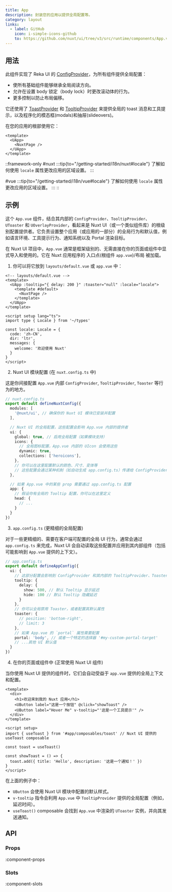 ```yaml
---
title: App
description: 封装您的应用以提供全局配置等。
category: layout
links:
  - label: GitHub
    icon: i-simple-icons-github
    to: https://github.com/nuxt/ui/tree/v3/src/runtime/components/App.vue
---
```


## 用法

此组件实现了 Reka UI 的 [ConfigProvider](https://reka-ui.com/docs/utilities/config-provider)，为所有组件提供全局配置：

- 使所有基础组件能够继承全局阅读方向。
- 允许在设置 body 锁定（body lock）时更改滚动体的行为。
- 更多控制以防止布局偏移。

它还使用了 [ToastProvider](https://reka-ui.com/docs/components/toast#provider) 和 [TooltipProvider](https://reka-ui.com/docs/components/tooltip#provider) 来提供全局的 toast 消息和工具提示，以及程序化的模态框(modals)和抽屉(slideovers)。

在您的应用的根部使用它：

```vue [app.vue]
<template>
  <UApp>
    <NuxtPage />
  </UApp>
</template>
```

::framework-only
#nuxt
:::tip{to="/getting-started/i18n/nuxt#locale"}
了解如何使用 `locale` 属性更改应用的区域设置。
:::

#vue
:::tip{to="/getting-started/i18n/vue#locale"}
了解如何使用 `locale` 属性更改应用的区域设置。
:::
::

## 示例

这个 `App.vue` 组件，结合其内部的 `ConfigProvider`、`TooltipProvider`、`UToaster` 和 `UOverlayProvider`，看起来是 Nuxt UI（或一个类似组件库）的根级别配置提供者。它负责设置整个应用（或应用的一部分）的全局行为和默认值，例如语言环境、工具提示行为、通知系统以及 Portal 渲染目标。

在 Nuxt UI 项目中，`App.vue` 通常是框架级别的、无需直接在你的页面或组件中显式导入和使用的。它在 Nuxt 应用程序的 入口点(根组件 `app.vue`)/布局 被加载。

1. 你可以将它放到 `layouts/default.vue` 或 `app.vue` 中：

```vue
<!-- layouts/default.vue -->
<template>
  <UApp :tooltip="{ delay: 200 }" :toaster="null" :locale="locale">
    <template #default>
      <NuxtPage />
    </template>
  </UApp>
</template>

<script setup lang="ts">
import type { Locale } from '~/types'

const locale: Locale = {
  code: 'zh-CN',
  dir: 'ltr',
  messages: {
    welcome: '欢迎使用 Nuxt'
  }
}
</script>
```

2. Nuxt UI 模块配置 (在 `nuxt.config.ts` 中)

这是你间接配置 `App.vue` 内部 `ConfigProvider`, `TooltipProvider`, `Toaster` 等行为的地方。

```typescript
// nuxt.config.ts
export default defineNuxtConfig({
  modules: [
    '@nuxt/ui', // 确保你的 Nuxt UI 模块已安装并配置
  ],

  // Nuxt UI 的全局配置，这些配置会影响 App.vue 内部的提供者
  ui: {
    global: true, // 启用全局配置（如果模块支持）
    icons: {
      // 全局图标配置，App.vue 内部的 UIcon 会使用这些
      dynamic: true,
      collections: ['heroicons'],
    },
    // 你可以在这里配置默认的颜色、尺寸、变体等
    // 这些配置会通过某种机制（如自动生成 app.config.ts）传递给 ConfigProvider
  },

  // 如果 App.vue 中的某些 prop 需要通过 app.config.ts 配置
  app: {
    // 假设你有全局的 Tooltip 配置，你可以在这里定义
    head: {
      // ...
    }
  }
})
```

3. `app.config.ts` (更精细的全局配置)

对于一些更精细的、需要在客户端可配置的全局 UI 行为，通常会通过 `app.config.ts` 来完成，Nuxt UI 会自动读取这些配置并应用到其内部组件（包括可能影响到 `App.vue` 提供的上下文）。

```typescript
// app.config.ts
export default defineAppConfig({
  ui: {
    // 这部分配置会影响到 ConfigProvider 和其内部的 TooltipProvider、Toaster
    tooltip: {
      delay: {
        show: 500, // 默认 Tooltip 显示延迟
        hide: 100 // 默认 Tooltip 隐藏延迟
      }
    },
    // 你可以全局禁用 Toaster，或者配置其默认属性
    toaster: {
      // position: 'bottom-right',
      // limit: 3
    },
    // 如果 App.vue 的 `portal` 属性需要配置
    portal: 'body', // 或者一个特定的选择器 '#my-custom-portal-target'
    // ...其他 UI 默认值
  }
})
```

4. 在你的页面或组件中 (正常使用 Nuxt UI 组件)

当你使用 Nuxt UI 提供的组件时，它们会自动受益于 `app.vue` 提供的全局上下文和配置。

```vue
<template>
  <div>
    <h1>欢迎来到我的 Nuxt 应用</h1>
    <UButton label="这是一个按钮" @click="showToast" />
    <UButton label="Hover Me" v-tooltip="'这是一个工具提示'" />
  </div>
</template>

<script setup>
import { useToast } from '#app/composables/toast' // Nuxt UI 提供的 useToast composable

const toast = useToast()

const showToast = () => {
  toast.add({ title: 'Hello', description: '这是一个通知！' })
}
</script>
```

在上面的例子中：

- `UButton` 会使用 Nuxt UI 模块中配置的默认样式。
- `v-tooltip` 指令会利用 `App.vue` 中 `TooltipProvider` 提供的全局配置（例如，延迟时间）。
- `useToast()` composable 会找到 `App.vue` 中渲染的 `UToaster` 实例，并向其发送通知。

## API

### Props

:component-props

### Slots

:component-slots
